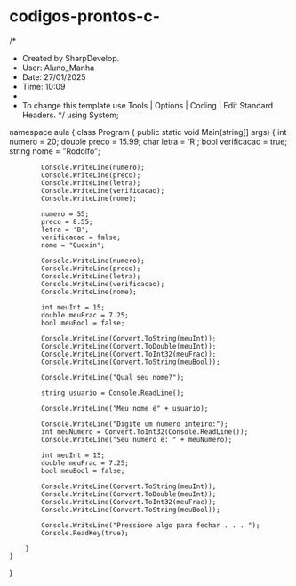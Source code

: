# codigos-prontos-c-

/*
 * Created by SharpDevelop.
 * User: Aluno_Manha
 * Date: 27/01/2025
 * Time: 10:09
 * 
 * To change this template use Tools | Options | Coding | Edit Standard Headers.
 */
using System;

namespace aula
{
	class Program
	{
		public static void Main(string[] args)
		{
			int numero = 20;
			double preco = 15.99;
			char letra = 'R';
			bool verificacao = true;
			string nome = "Rodolfo";
			
			Console.WriteLine(numero);
			Console.WriteLine(preco);
			Console.WriteLine(letra);
			Console.WriteLine(verificacao);
			Console.WriteLine(nome);
			
			numero = 55;
			preco = 8.55;
			letra = 'B';
			verificacao = false;
			nome = "Quexin";
			
			Console.WriteLine(numero);
			Console.WriteLine(preco);
			Console.WriteLine(letra);
			Console.WriteLine(verificacao);
			Console.WriteLine(nome);
			
			int meuInt = 15;
			double meuFrac = 7.25;
			bool meuBool = false;
			
			Console.WriteLine(Convert.ToString(meuInt));
			Console.WriteLine(Convert.ToDouble(meuInt));
		    Console.WriteLine(Convert.ToInt32(meuFrac));
		    Console.WriteLine(Convert.ToString(meuBool));
		    
		    Console.WriteLine("Qual seu nome?");
		   
		    string usuario = Console.ReadLine();
		                      
		    Console.WriteLine("Meu nome é" + usuario);
		    
		    Console.WriteLine("Digite um numero inteiro:");
		    int meuNumero = Convert.ToInt32(Console.ReadLine());
		    Console.WriteLine("Seu numero é: " + meuNumero);
		    
		    int meuInt = 15;
			double meuFrac = 7.25;
			bool meuBool = false;
			
			Console.WriteLine(Convert.ToString(meuInt));
			Console.WriteLine(Convert.ToDouble(meuInt));
		    Console.WriteLine(Convert.ToInt32(meuFrac));
		    Console.WriteLine(Convert.ToString(meuBool));
		    
		    Console.WriteLine("Pressione algo para fechar . . . ");
			Console.ReadKey(true);
			
		}
	}
}
